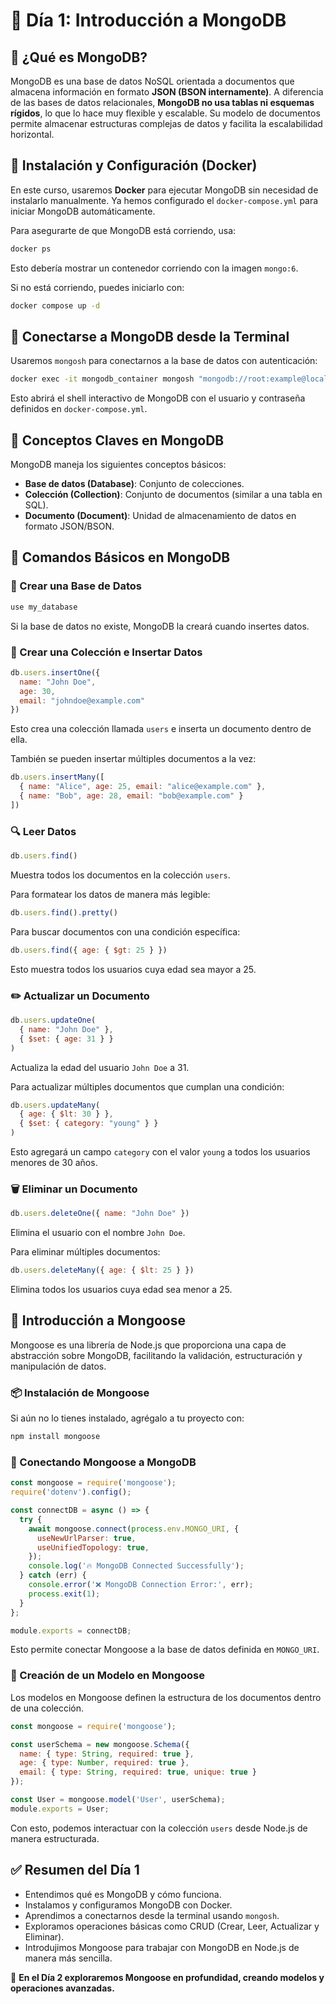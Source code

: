 # 📌 Día 1: Introducción a MongoDB

## 🔹 ¿Qué es MongoDB?
MongoDB es una base de datos NoSQL orientada a documentos que almacena información en formato **JSON (BSON internamente)**. A diferencia de las bases de datos relacionales, **MongoDB no usa tablas ni esquemas rígidos**, lo que lo hace muy flexible y escalable. Su modelo de documentos permite almacenar estructuras complejas de datos y facilita la escalabilidad horizontal.

## 🔹 Instalación y Configuración (Docker)
En este curso, usaremos **Docker** para ejecutar MongoDB sin necesidad de instalarlo manualmente. Ya hemos configurado el `docker-compose.yml` para iniciar MongoDB automáticamente.

Para asegurarte de que MongoDB está corriendo, usa:
```bash
docker ps
```
Esto debería mostrar un contenedor corriendo con la imagen `mongo:6`.

Si no está corriendo, puedes iniciarlo con:
```bash
docker compose up -d
```

## 🔹 Conectarse a MongoDB desde la Terminal
Usaremos `mongosh` para conectarnos a la base de datos con autenticación:
```bash
docker exec -it mongodb_container mongosh "mongodb://root:example@localhost:27017/"
```
Esto abrirá el shell interactivo de MongoDB con el usuario y contraseña definidos en `docker-compose.yml`.

## 🔹 Conceptos Claves en MongoDB
MongoDB maneja los siguientes conceptos básicos:
- **Base de datos (Database)**: Conjunto de colecciones.
- **Colección (Collection)**: Conjunto de documentos (similar a una tabla en SQL).
- **Documento (Document)**: Unidad de almacenamiento de datos en formato JSON/BSON.

## 🔹 Comandos Básicos en MongoDB

### 📂 Crear una Base de Datos
```javascript
use my_database
```
Si la base de datos no existe, MongoDB la creará cuando insertes datos.

### 📄 Crear una Colección e Insertar Datos
```javascript
db.users.insertOne({
  name: "John Doe",
  age: 30,
  email: "johndoe@example.com"
})
```
Esto crea una colección llamada `users` e inserta un documento dentro de ella.

También se pueden insertar múltiples documentos a la vez:
```javascript
db.users.insertMany([
  { name: "Alice", age: 25, email: "alice@example.com" },
  { name: "Bob", age: 28, email: "bob@example.com" }
])
```

### 🔍 Leer Datos
```javascript
db.users.find()
```
Muestra todos los documentos en la colección `users`.

Para formatear los datos de manera más legible:
```javascript
db.users.find().pretty()
```

Para buscar documentos con una condición específica:
```javascript
db.users.find({ age: { $gt: 25 } })
```
Esto muestra todos los usuarios cuya edad sea mayor a 25.

### ✏️ Actualizar un Documento
```javascript
db.users.updateOne(
  { name: "John Doe" },
  { $set: { age: 31 } }
)
```
Actualiza la edad del usuario `John Doe` a 31.

Para actualizar múltiples documentos que cumplan una condición:
```javascript
db.users.updateMany(
  { age: { $lt: 30 } },
  { $set: { category: "young" } }
)
```
Esto agregará un campo `category` con el valor `young` a todos los usuarios menores de 30 años.

### 🗑️ Eliminar un Documento
```javascript
db.users.deleteOne({ name: "John Doe" })
```
Elimina el usuario con el nombre `John Doe`.

Para eliminar múltiples documentos:
```javascript
db.users.deleteMany({ age: { $lt: 25 } })
```
Elimina todos los usuarios cuya edad sea menor a 25.

## 🔹 Introducción a Mongoose
Mongoose es una librería de Node.js que proporciona una capa de abstracción sobre MongoDB, facilitando la validación, estructuración y manipulación de datos.

### 📦 Instalación de Mongoose
Si aún no lo tienes instalado, agrégalo a tu proyecto con:
```bash
npm install mongoose
```

### 📌 Conectando Mongoose a MongoDB
```javascript
const mongoose = require('mongoose');
require('dotenv').config();

const connectDB = async () => {
  try {
    await mongoose.connect(process.env.MONGO_URI, {
      useNewUrlParser: true,
      useUnifiedTopology: true,
    });
    console.log('🔥 MongoDB Connected Successfully');
  } catch (err) {
    console.error('❌ MongoDB Connection Error:', err);
    process.exit(1);
  }
};

module.exports = connectDB;
```
Esto permite conectar Mongoose a la base de datos definida en `MONGO_URI`.

### 📌 Creación de un Modelo en Mongoose
Los modelos en Mongoose definen la estructura de los documentos dentro de una colección.
```javascript
const mongoose = require('mongoose');

const userSchema = new mongoose.Schema({
  name: { type: String, required: true },
  age: { type: Number, required: true },
  email: { type: String, required: true, unique: true }
});

const User = mongoose.model('User', userSchema);
module.exports = User;
```

Con esto, podemos interactuar con la colección `users` desde Node.js de manera estructurada.

## ✅ Resumen del Día 1
- Entendimos qué es MongoDB y cómo funciona.
- Instalamos y configuramos MongoDB con Docker.
- Aprendimos a conectarnos desde la terminal usando `mongosh`.
- Exploramos operaciones básicas como CRUD (Crear, Leer, Actualizar y Eliminar).
- Introdujimos Mongoose para trabajar con MongoDB en Node.js de manera más sencilla.

🎯 **En el Día 2 exploraremos Mongoose en profundidad, creando modelos y operaciones avanzadas.**

